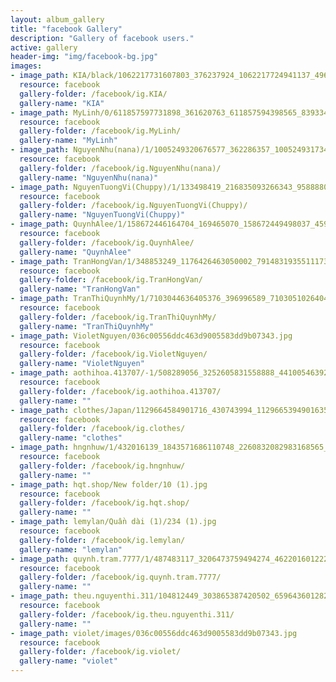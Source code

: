 ```yaml
---
layout: album_gallery
title: "facebook Gallery"
description: "Gallery of facebook users."
active: gallery
header-img: "img/facebook-bg.jpg"
images:
- image_path: KIA/black/1062217731607803_376237924_1062217724941137_4965962934378949833_n.jpg
  resource: facebook
  gallery-folder: /facebook/ig.KIA/
  gallery-name: "KIA"
- image_path: MyLinh/0/611857597731898_361620763_611857594398565_8393347414291536880_n.jpg
  resource: facebook
  gallery-folder: /facebook/ig.MyLinh/
  gallery-name: "MyLinh"
- image_path: NguyenNhu(nana)/1/1005249320676577_362286357_1005249317343244_2719347205115088550_n.jpg
  resource: facebook
  gallery-folder: /facebook/ig.NguyenNhu(nana)/
  gallery-name: "NguyenNhu(nana)"
- image_path: NguyenTuongVi(Chuppy)/1/133498419_216835093266343_958888057217507947_n.jpg
  resource: facebook
  gallery-folder: /facebook/ig.NguyenTuongVi(Chuppy)/
  gallery-name: "NguyenTuongVi(Chuppy)"
- image_path: QuynhAlee/1/158672446164704_169465070_158672449498037_4593768615840575763_n.jpg
  resource: facebook
  gallery-folder: /facebook/ig.QuynhAlee/
  gallery-name: "QuynhAlee"
- image_path: TranHongVan/1/348853249_1176426463050002_7914831935511173621_n.jpg
  resource: facebook
  gallery-folder: /facebook/ig.TranHongVan/
  gallery-name: "TranHongVan"
- image_path: TranThiQuynhMy/1/7103044636405376_396996589_7103051026404737_1195819587900363968_n.jpg
  resource: facebook
  gallery-folder: /facebook/ig.TranThiQuynhMy/
  gallery-name: "TranThiQuynhMy"
- image_path: VioletNguyen/036c00556ddc463d9005583dd9b07343.jpg
  resource: facebook
  gallery-folder: /facebook/ig.VioletNguyen/
  gallery-name: "VioletNguyen"
- image_path: aothihoa.413707/-1/508289056_3252605831558888_4410054639223824156_n.jpg
  resource: facebook
  gallery-folder: /facebook/ig.aothihoa.413707/
  gallery-name: ""
- image_path: clothes/Japan/1129664584901716_430743994_1129665394901635_8252488914385102092_n.jpg
  resource: facebook
  gallery-folder: /facebook/ig.clothes/
  gallery-name: "clothes"
- image_path: hngnhuw/1/432016139_1843571686110748_2260832082983168565_n.jpg
  resource: facebook
  gallery-folder: /facebook/ig.hngnhuw/
  gallery-name: ""
- image_path: hqt.shop/New folder/10 (1).jpg
  resource: facebook
  gallery-folder: /facebook/ig.hqt.shop/
  gallery-name: ""
- image_path: lemylan/Quần dài (1)/234 (1).jpg
  resource: facebook
  gallery-folder: /facebook/ig.lemylan/
  gallery-name: "lemylan"
- image_path: quynh.tram.7777/1/487483117_3206473759494274_4622016012220350922_n.jpg
  resource: facebook
  gallery-folder: /facebook/ig.quynh.tram.7777/
  gallery-name: ""
- image_path: theu.nguyenthi.311/104812449_303865387420502_659643601282813977_n.jpg
  resource: facebook
  gallery-folder: /facebook/ig.theu.nguyenthi.311/
  gallery-name: ""
- image_path: violet/images/036c00556ddc463d9005583dd9b07343.jpg
  resource: facebook
  gallery-folder: /facebook/ig.violet/
  gallery-name: "violet"
---
```

